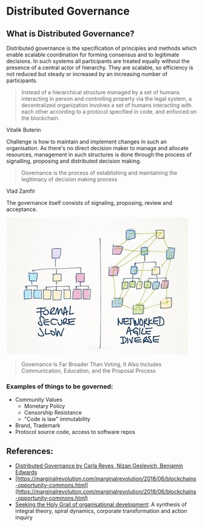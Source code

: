 # Distributed Governance

## What is Distributed Governance?

Distributed governance is the specification of principles and methods which enable scalable coordination for forming consensus and to legitimate decisions. In such systems all participants are treated equally without the presence of a central actor of hierarchy. They are scalable, so efficiency is not reduced but steady or increased by an increasing number of participants.

> Instead of a hierarchical structure managed by a set of humans interacting in person and controlling property via the legal system, a decentralized organization involves a set of humans interacting with each other according to a protocol specified in code, and enforced on the blockchain.

Vitalik Buterin

Challenge is how to maintain and implement changes in such an organisation. As there's no direct decision maker to manage and allocate resources, management in such structures is done through the process of signalling, proposing and distributed decision making. 

> Governance is the process of establishing and maintaining the legitimacy of decision making process

Vlad Zamfir

The governance itself consists of signaling, proposing, review and acceptance. 

![](../.gitbook/assets/image%20%285%29.png)

> Governance Is Far Broader Than Voting, It Also Includes Communication, Education, and the Proposal Process

### Examples of things to be governed:

* Community Values
  * Monetary Policy
  * Censorship Resistance
  * "Code is law" immutability
* Brand, Trademark
* Protocol source code, access to software repos

## References:

* [Distributed Governance by Carla Reyes, Nizan Geslevich, Benjamin Edwards](https://poseidon01.ssrn.com/delivery.php?ID=969069125111072016017067108120098124096013037044021004025111068026065123018011126072011019010100011037017024078102088026098116024072012082004022105112085095122018028064037045093103075012105017086127116072010097076066111076006108122118025072116025090095&EXT=pdf)
* [https://marginalrevolution.com/marginalrevolution/2018/06/blockchains-opportunity-commons.html](https://marginalrevolution.com/marginalrevolution/2018/06/blockchains-opportunity-commons.html)
* [Seeking the Holy Grail of organisational development](https://www.emeraldinsight.com/doi/pdfplus/10.1108/01437730510582536): A synthesis of integral theory, spiral dynamics, corporate transformation and action inquiry

